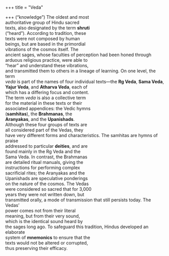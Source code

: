 +++
title = "Veda"

+++
(“knowledge”) The oldest and most  
authoritative group of Hindu sacred  
texts, also designated by the term **shruti**  
(“heard”). According to tradition, these  
texts were not composed by human  
beings, but are based in the primordial  
vibrations of the cosmos itself. The  
ancient sages, whose faculties of perception had been honed through arduous religious practice, were able to  
“hear” and understand these vibrations,  
and transmitted them to others in a lineage of learning. On one level, the term  
*veda* is part of the names of four individual texts—the **Rg Veda**, **Sama Veda**,  
**Yajur Veda**, and **Atharva Veda**, each of  
which has a differing focus and content.  
The term *veda* is also a collective term  
for the material in these texts or their  
associated appendices: the Vedic hymns  
(**samhitas**), the **Brahmanas**, the  
**Aranyakas**, and the **Upanishads**.  
Although these four groups of texts are  
all considered part of the Vedas, they  
have very different forms and characteristics. The samhitas are hymns of praise  
addressed to particular **deities**, and are  
found mainly in the Rg Veda and the  
Sama Veda. In contrast, the Brahmanas  
are detailed ritual manuals, giving the  
instructions for performing complex  
sacrificial rites; the Aranyakas and the  
Upanishads are speculative ponderings  
on the nature of the cosmos. The Vedas  
were considered so sacred that for 3,000  
years they were not written down, but  
transmitted orally, a mode of transmission that still persists today. The Vedas’  
power comes not from their literal  
meaning, but from their very sound,  
which is the identical sound heard by  
the sages long ago. To safeguard this tradition, Hindus developed an elaborate  
system of **mnemonics** to ensure that the  
texts would not be altered or corrupted,  
thus preserving their efficacy.
